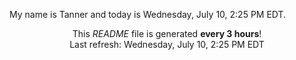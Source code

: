 My name is Tanner and today is Wednesday, July 10, 2:25 PM EDT.

<p align="center">This <i>README</i> file is generated <b>every 3 hours</b>!</br>Last refresh: Wednesday, July 10, 2:25 PM EDT<br /></p>
